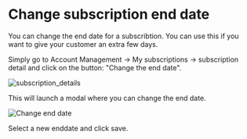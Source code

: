 # Change subscription end date


You can change the end date for a subscribtion. You can use this if you want to give your customer an extra few days.

Simply go to Account Management -&gt; My subscriptions -&gt; subscription detail and click on the button: "Change the end date".

![subscription_details](/supportpages/images/subscription_details.png)

This will launch a modal where you can change the end date.

![Change end date](/supportpages/images/change_end_date_subscription.png)

Select a new enddate and click save.

